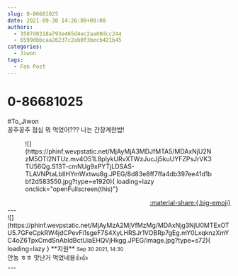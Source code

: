 ```yaml
---
slug: 0-86681025
date: 2021-09-30 14:26:09+09:00
authors:
  - 3507d0318a793e465d4ec2aa00dcc244
  - 6599dbbcaa26237c2ab0f3becb421b45
categories:
  - Jiwon
tags:
  - Fan Post
---
```


# 0-86681025

<div class="post-container" markdown="1">
<div class="content-container md-sidebar__scrollwrap" markdown="1">

\#To_Jiwon<br>꽁주꽁주 점심 뭐 먹었어??? 나는 간장계란밥!
<figure markdown="1">
![](https://phinf.wevpstatic.net/MjAyMjA3MDJfMTA5/MDAxNjU2NzM5OTI2NTUz.mv4O51L8plykURvXTWzJucJj5kuUYFZPsJrVK3TU56Qg.S13T-cmNUg9xPYTjLDSAS-TLAVNPtaLbIIHYmWxtwu8g.JPEG/8d83e8ff7ffa4db397ee41d1bbf2d583550.jpg?type=e1920){ loading=lazy onclick="openFullscreen(this)"}
</figure>


</div>
</div>

<div style="text-align: right;" markdown="1">
<a href="https://weverse.io/fromis9/fanpost/0-86681025" style="text-align: right;">:material-share:{.big-emoji}</a>
</div>
---

<div class="comments-container md-sidebar__scrollwrap" markdown="1">
<div class="comment" markdown="1">
<div class='id-container' markdown="1">
![](https://phinf.wevpstatic.net/MjAyMzA2MjVfMzMg/MDAxNjg3NjU0MTExOTU5.7GFeCpkRW4jdCPevFi1sgeF7S4XyLHRSJr1VOBRp7gEg.mY0LxqknzXmYC4oZ6TpxCmdSnAbldBctUiaEHQVjHkgg.JPEG/image.jpg?type=s72){ loading=lazy }
**<span class="artist">지원</span>** <small>Sep 30 2021, 14:30</small><br>
</div>
<div class='comment-body' markdown="1">
안농 ㅎㅎ 맛난거 먹었네용👍👍
</div>
</div>
</div>
---
